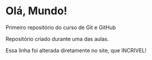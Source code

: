 # Olá, Mundo!
 Primeiro repositório do curso de Git e GitHub

 Repositório criado durante uma das aulas.
 
 Essa linha foi alterada diretamente no site, que INCRIVEL!
